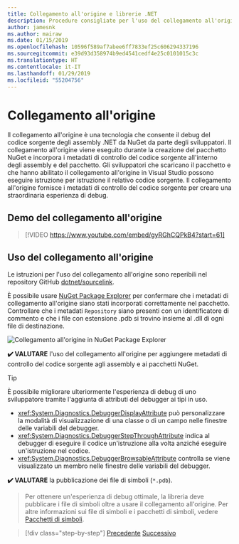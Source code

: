 ```yaml
---
title: Collegamento all'origine e librerie .NET
description: Procedure consigliate per l'uso del collegamento all'origine per migliorare il debug per le librerie .NET.
author: jamesnk
ms.author: mairaw
ms.date: 01/15/2019
ms.openlocfilehash: 10596f589af7abee6ff7833ef25c606294337196
ms.sourcegitcommit: e39d93d358974b9ed4541cedf4e25c0101015c3c
ms.translationtype: HT
ms.contentlocale: it-IT
ms.lasthandoff: 01/29/2019
ms.locfileid: "55204756"
---
```

# <a name="source-link"></a>Collegamento all'origine

Il collegamento all'origine è una tecnologia che consente il debug del codice sorgente degli assembly .NET da NuGet da parte degli sviluppatori. Il collegamento all'origine viene eseguito durante la creazione del pacchetto NuGet e incorpora i metadati di controllo del codice sorgente all'interno degli assembly e del pacchetto. Gli sviluppatori che scaricano il pacchetto e che hanno abilitato il collegamento all'origine in Visual Studio possono eseguire istruzione per istruzione il relativo codice sorgente. Il collegamento all'origine fornisce i metadati di controllo del codice sorgente per creare una straordinaria esperienza di debug.

## <a name="source-link-demo"></a>Demo del collegamento all'origine

> [!VIDEO https://www.youtube.com/embed/gyRGhCQPkB4?start=61]

## <a name="using-source-link"></a>Uso del collegamento all'origine

Le istruzioni per l'uso del collegamento all'origine sono reperibili nel repository GitHub [dotnet/sourcelink](https://github.com/dotnet/sourcelink/blob/master/README.md).

È possibile usare [NuGet Package Explorer](https://github.com/NuGetPackageExplorer/NuGetPackageExplorer) per confermare che i metadati di collegamento all'origine siano stati incorporati correttamente nel pacchetto. Controllare che i metadati `Repository` siano presenti con un identificatore di commento e che i file con estensione .pdb si trovino insieme al .dll di ogni file di destinazione.

![Collegamento all'origine in NuGet Package Explorer](./media/sourcelink/nuget-package-explorer-sourcelink.png "Collegamento all'origine in NuGet Package Explorer")

**✔️ VALUTARE** l'uso del collegamento all'origine per aggiungere metadati di controllo del codice sorgente agli assembly e ai pacchetti NuGet.

> [!TIP]
> È possibile migliorare ulteriormente l'esperienza di debug di uno sviluppatore tramite l'aggiunta di attributi del debugger ai tipi in uso.
> * <xref:System.Diagnostics.DebuggerDisplayAttribute> può personalizzare la modalità di visualizzazione di una classe o di un campo nelle finestre delle variabili del debugger.
> * <xref:System.Diagnostics.DebuggerStepThroughAttribute> indica al debugger di eseguire il codice un'istruzione alla volta anziché eseguire un'istruzione nel codice.
> * <xref:System.Diagnostics.DebuggerBrowsableAttribute> controlla se viene visualizzato un membro nelle finestre delle variabili del debugger.

**✔️ VALUTARE** la pubblicazione dei file di simboli (`*.pdb`).

> Per ottenere un'esperienza di debug ottimale, la libreria deve pubblicare i file di simboli oltre a usare il collegamento all'origine. Per altre informazioni sui file di simboli e i pacchetti di simboli, vedere [Pacchetti di simboli](./nuget.md#symbol-packages).

>[!div class="step-by-step"]
>[Precedente](dependencies.md)
>[Successivo](publish-nuget-package.md)
